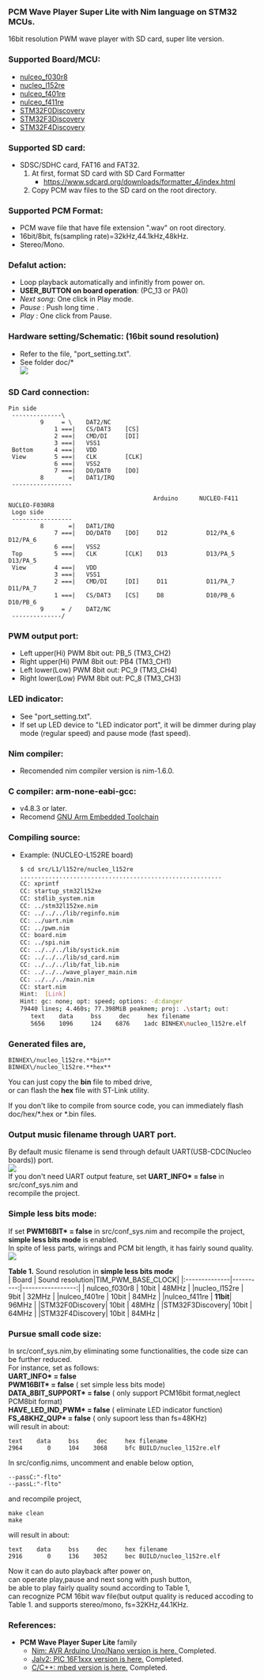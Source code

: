 ### PCM Wave Player Super Lite with Nim language on STM32 MCUs. 

16bit resolution PWM wave player with SD card, super lite version.

### Supported Board/MCU:
* [nulceo_f030r8](https://os.mbed.com/platforms/ST-Nucleo-F030R8/)  
* [nucleo_l152re](https://os.mbed.com/platforms/ST-Nucleo-L152RE/)  
* [nulceo_f401re](https://os.mbed.com/platforms/ST-Nucleo-F401RE/)  
* [nulceo_f411re](https://os.mbed.com/platforms/ST-Nucleo-F411RE/)  
* [STM32F0Discovery](https://www.st.com/content/st_com/en/products/evaluation-tools/product-evaluation-tools/mcu-mpu-eval-tools/stm32-mcu-mpu-eval-tools/stm32-discovery-kits/stm32f0discovery.html)  
* [STM32F3Discovery](https://www.st.com/content/st_com/en/products/evaluation-tools/product-evaluation-tools/mcu-mpu-eval-tools/stm32-mcu-mpu-eval-tools/stm32-discovery-kits/stm32f3discovery.html)  
* [STM32F4Discovery](https://www.st.com/content/st_com/en/products/evaluation-tools/product-evaluation-tools/mcu-mpu-eval-tools/stm32-mcu-mpu-eval-tools/stm32-discovery-kits/stm32f4discovery.html)  

### Supported SD card:
* SDSC/SDHC card, FAT16 and FAT32.  
    1. At first, format SD card with SD Card Formatter  
        * <https://www.sdcard.org/downloads/formatter_4/index.html>  
    1.  Copy PCM wav files to the SD card on the root directory.  

### Supported PCM Format:
* PCM wave file that have file extension ".wav" on root directory.  
* 16bit/8bit, fs(sampling rate)=32kHz,44.1kHz,48kHz.  
* Stereo/Mono.

### Defalut action:
* Loop playback automatically and infinitly from power on.   
* **USER_BUTTON on board operation**: (PC_13 or PA0)  
* _Next song_: One click in Play mode.  
* _Pause_ : Push long time .  
* _Play_ : One click from Pause.  

### Hardware setting/Schematic: (16bit sound resolution)
* Refer to the file, "port_setting.txt".  
* See folder doc\/*  
![](http://mpu.up.seesaa.net/image/16bit-wave-player-output-schema.png)  

### SD Card connection:
```console
Pin side
 --------------\
         9     = \    DAT2/NC
             1 ===|   CS/DAT3    [CS]
             2 ===|   CMD/DI     [DI]
             3 ===|   VSS1
 Bottom      4 ===|   VDD
 View        5 ===|   CLK        [CLK]
             6 ===|   VSS2
             7 ===|   DO/DAT0    [DO]
         8       =|   DAT1/IRQ
 -----------------

                                         Arduino      NUCLEO-F411       NUCLEO-F030R8
 Logo side
 -----------------
         8       =|   DAT1/IRQ
             7 ===|   DO/DAT0    [DO]     D12           D12/PA_6           D12/PA_6
             6 ===|   VSS2
 Top         5 ===|   CLK        [CLK]    D13           D13/PA_5           D13/PA_5
 View        4 ===|   VDD
             3 ===|   VSS1
             2 ===|   CMD/DI     [DI]     D11           D11/PA_7           D11/PA_7
             1 ===|   CS/DAT3    [CS]     D8            D10/PB_6           D10/PB_6
         9     = /    DAT2/NC
 --------------/
```
### PWM output port:
* Left  upper(Hi)  PWM 8bit out: PB_5 (TM3_CH2)  
* Right upper(Hi)  PWM 8bit out: PB4  (TM3_CH1)  
* Left  lower(Low) PWM 8bit out: PC_9 (TM3_CH4)  
* Right lower(Low) PWM 8bit out: PC_8 (TM3_CH3)  

### LED indicator:
* See "port_setting.txt".
* If set up LED device to "LED indicator port", it will be dimmer during play mode (regular speed) and pause mode (fast speed).

### Nim compiler:
* Recomended nim compiler version is nim-1.6.0.

### C compiler: arm-none-eabi-gcc:
* v4.8.3 or later.  
* Recomend [GNU Arm Embedded Toolchain](https://developer.arm.com/open-source/gnu-toolchain/gnu-rm)  

### Compiling source:
* Example: (NUCLEO-L152RE board)
    ```sh
    $ cd src/L1/l152re/nucleo_l152re
    .........................................................
    CC: xprintf
    CC: startup_stm32l152xe
    CC: stdlib_system.nim
    CC: ../stm32l152xe.nim
    CC: ../../../lib/reginfo.nim
    CC: ../uart.nim
    CC: ../pwm.nim
    CC: board.nim
    CC: ../spi.nim
    CC: ../../../lib/systick.nim
    CC: ../../../lib/sd_card.nim
    CC: ../../../lib/fat_lib.nim
    CC: ../../../wave_player_main.nim
    CC: ../../../main.nim
    CC: start.nim
    Hint:  [Link]
    Hint: gc: none; opt: speed; options: -d:danger
    79440 lines; 4.460s; 77.398MiB peakmem; proj: .\start; out: 
       text    data     bss     dec     hex filename
       5656    1096     124    6876    1adc BINHEX\nucleo_l152re.elf
    ```
### Generated files are,
```
BINHEX\/nucleo_l152re.**bin**  
BINHEX\/nucleo_l152re.**hex**  
```
You can just copy the **bin** file to mbed drive,    
or can flash the **hex** file with ST-Link utility.  
  
If you don't like to compile from source code, you can immediately flash doc\/hex/\*.hex or \*.bin files. 

### Output music filename  through UART port.
By default music filename is send through default UART(USB-CDC(Nucleo boards)) port.  
![](http://mpu.up.seesaa.net/image/filename-to-uart-port.png)  
If you don't need UART output feature, set **UART_INFO\* = false** in src\/conf_sys.nim and  
recompile the project.

### Simple less bits mode:
If set **PWM16BIT\* = false** in src/conf_sys.nim and recompile the project, **simple less bits mode** is enabled.  
In spite of less parts, wirings and PCM bit length, it has fairly sound quality.
![](http://mpu.up.seesaa.net/image/less-bits-wave-player-output-schema.png)

**Table 1.** Sound resolution in **simple less bits mode**  
| Board         | Sound resolution|TIM_PWM_BASE_CLOCK|
|:--------------|----------:|-----------------:|
| nulceo_f030r8 |  10bit    |   48MHz          | 
|nucleo_l152re  |   9bit    |   32MHz          |
|nulceo_f401re  |  10bit    |   84MHz          | 
|nulceo_f411re  |  **11bit**|   96MHz          |
|STM32F0Discovery| 10bit    |   48MHz          |
|STM32F3Discovery| 10bit    |   64MHz          |
|STM32F4Discovery| 10bit    |   84MHz          |

### Pursue small code size:
In src/conf_sys.nim,by eliminating some functionalities, the code size can be further reduced.    
For instance, set as follows:  
**UART_INFO\*                = false**   
**PWM16BIT\*                 = false**  ( set simple less bits mode)  
**DATA_8BIT_SUPPORT\*        = false**  ( only support PCM16bit format,neglect PCM8bit format)   
**HAVE_LED_IND_PWM\*         = false**  ( eliminate LED indicator function)  
**FS_48KHZ_QUP\*             = false**  ( only supoort less than fs=48KHz)  
will result in about:  

    text    data     bss     dec     hex filename
    2964       0     104    3068     bfc BUILD/nucleo_l152re.elf

In src/config.nims, uncomment and enable below option,  

    --passC:"-flto"  
    --passL:"-flto"  

and recompile project,  

    make clean
    make
will result in about:  

    text    data     bss     dec     hex filename
    2916       0     136    3052     bec BUILD/nucleo_l152re.elf

Now it can do auto playback after power on,  
can operate play,pause and next song with push button,  
be able to play fairly quality sound according to Table 1,   
can recognize PCM 16bit wav file(but output quality is reduced accoding to Table 1. and supports stereo/mono, fs=32KHz,44.1KHz.

### References:
* **PCM Wave Player Super Lite** family  
    * [Nim:   AVR Arduino Uno/Nano version is here. ](https://github.com/dinau/arduino-wave-player-pwm-super-lite-nim) Completed.
    * [Jalv2: PIC 16F1xxx version is here.](https://bitbucket.org/dinau/16f-pwm-wav-sd-card-player/wiki/Home) Completed.
    * [C/C++:   mbed version is here.](https://os.mbed.com/users/mimi3/code/wave_player_super_lite/) Completed. 
